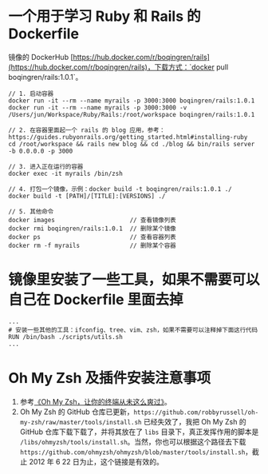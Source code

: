 # 一个用于学习 Ruby 和 Rails 的 Dockerfile
镜像的 DockerHub [https://hub.docker.com/r/boqingren/rails](https://hub.docker.com/r/boqingren/rails)，下载方式：`docker pull boqingren/rails:1.0.1`。


    // 1. 启动容器
    docker run -it --rm --name myrails -p 3000:3000 boqingren/rails:1.0.1
    docker run -it --rm --name myrails -p 3000:3000 -v /Users/jun/Workspace/Ruby/Rails:/root/workspace boqingren/rails:1.0.1

    // 2. 在容器里面起一个 rails 的 blog 应用，参考：https://guides.rubyonrails.org/getting_started.html#installing-ruby
    cd /root/workspace && rails new blog && cd ./blog && bin/rails server -b 0.0.0.0 -p 3000

    // 3. 进入正在运行的容器
    docker exec -it myrails /bin/zsh

    // 4. 打包一个镜像，示例：docker build -t boqingren/rails:1.0.1 ./
    docker build -t [PATH]/[TITLE]:[VERSIONS] ./

    // 5. 其他命令
    docker images                     // 查看镜像列表
    docker rmi boqingren/rails:1.0.1  // 删除某个镜像
    docker ps                         // 查看容器列表
    docker rm -f myrails              // 删除某个容器

# 镜像里安装了一些工具，如果不需要可以自己在 Dockerfile 里面去掉
    ...
    # 安装一些其他的工具：ifconfig、tree、vim、zsh，如果不需要可以注释掉下面这行代码
    RUN /bin/bash ./scripts/utils.sh
    ...

# Oh My Zsh 及插件安装注意事项
1. 参考[《Oh My Zsh，让你的终端从未这么爽过》](https://cloud.tencent.com/developer/article/1152727)。
3. Oh My Zsh 的 GitHub 仓库已更新，`https://github.com/robbyrussell/oh-my-zsh/raw/master/tools/install.sh` 已经失效了，我把 Oh My Zsh 的 GitHub 仓库下载下载了，并将其放在了 `libs` 目录下，真正发挥作用的脚本是 `/libs/ohmyzsh/tools/install.sh`。当然，你也可以根据这个路径去下载 `https://github.com/ohmyzsh/ohmyzsh/blob/master/tools/install.sh`，截止 2012 年 6 22 日为止，这个链接是有效的。